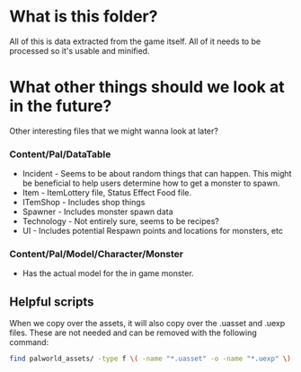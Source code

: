 # What is this folder?

All of this is data extracted from the game itself. All of it needs to be processed so it's usable and minified.

# What other things should we look at in the future?

Other interesting files that we might wanna look at later?

### Content/Pal/DataTable

- Incident - Seems to be about random things that can happen. This might be beneficial to help users determine how to get a monster to spawn.
- Item - ItemLottery file, Status Effect Food file.
- ITemShop - Includes shop things
- Spawner - Includes monster spawn data
- Technology - Not entirely sure, seems to be recipes?
- UI - Includes potential Respawn points and locations for monsters, etc

### Content/Pal/Model/Character/Monster

- Has the actual model for the in game monster.

## Helpful scripts

When we copy over the assets, it will also copy over the .uasset and .uexp files. These are not needed and can be removed with the following command:

```bash
find palworld_assets/ -type f \( -name "*.uasset" -o -name "*.uexp" \) -exec rm -v {} \;
```
